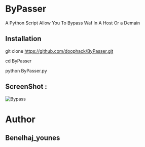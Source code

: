 # ByPasser
A Python Script Allow You To Bypass Waf In A Host Or a Demain

## Installation 

git clone https://github.com/doophack/ByPasser.git

cd ByPasser

python ByPasser.py 

## ScreenShot :
<img src="https://i.ibb.co/z6WQrVm/Bypass.png" alt="Bypass" border="0">

# Author 

## Benelhaj_younes
